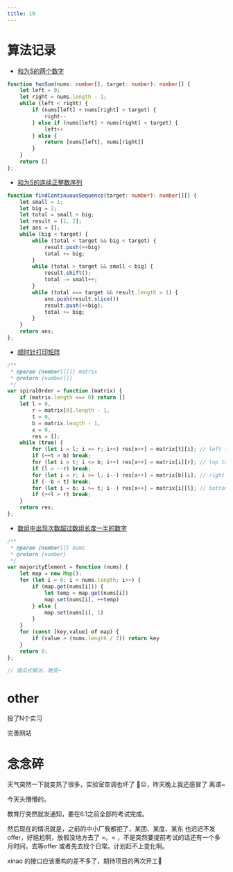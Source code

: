 ```yaml
---
title: 19
---
```


# 算法记录

- [和为S的两个数字](https://leetcode.cn/problems/he-wei-sde-liang-ge-shu-zi-lcof/submissions/)

```typescript
function twoSum(nums: number[], target: number): number[] {
    let left = 0;
    let right = nums.length - 1;
    while (left < right) {
        if (nums[left] + nums[right] > target) {
            right--
        } else if (nums[left] + nums[right] < target) {
            left++
        } else {
            return [nums[left], nums[right]]
        }
    }
    return []
};
```
- [和为S的连续正整数序列](https://leetcode.cn/problems/he-wei-sde-lian-xu-zheng-shu-xu-lie-lcof/submissions/)
```typescript
function findContinuousSequence(target: number): number[][] {
    let small = 1;
    let big = 2;
    let total = small + big;
    let result = [1, 2];
    let ans = [];
    while (big < target) {
        while (total < target && big < target) {
            result.push(++big)
            total += big;
        }
        while (total > target && small < big) {
            result.shift();
            total -= small++;
        }
        while (total === target && result.length > 1) {
            ans.push(result.slice())
            result.push(++big);
            total += big;
        }
    }
    return ans;
};


```

- [顺时针打印矩阵](https://leetcode.cn/problems/shun-shi-zhen-da-yin-ju-zhen-lcof/submissions/)

```js
/**
 * @param {number[][]} matrix
 * @return {number[]}
 */
var spiralOrder = function (matrix) {
    if (matrix.length === 0) return []
    let l = 0,
        r = matrix[0].length - 1,
        t = 0,
        b = matrix.length - 1,
        x = 0,
        res = [];
    while (true) {
        for (let i = l; i <= r; i++) res[x++] = matrix[t][i]; // left to right
        if (++t > b) break;
        for (let i = t; i <= b; i++) res[x++] = matrix[i][r]; // top to bottom
        if (l > --r) break;
        for (let i = r; i >= l; i--) res[x++] = matrix[b][i]; // right to left 
        if (--b < t) break;
        for (let i = b; i >= t; i--) res[x++] = matrix[i][l]; // bottom to top
        if (++l > r) break;
    }
    return res;
};
```

- [数组中出现次数超过数组长度一半的数字](https://leetcode.cn/problems/shu-zu-zhong-chu-xian-ci-shu-chao-guo-yi-ban-de-shu-zi-lcof/submissions/)

```js
/**
 * @param {number[]} nums
 * @return {number}
 */
var majorityElement = function (nums) {
    let map = new Map();
    for (let i = 0; i < nums.length; i++) {
        if (map.get(nums[i])) {
            let temp = map.get(nums[i])
            map.set(nums[i], ++temp)
        } else {
            map.set(nums[i], 1)
        }
    }
    for (const [key,value] of map) {
        if (value > (nums.length / 2)) return key
    }
    return 0;
};

// 傻瓜式解法，晚安~
```



# other

投了N个实习

完善网站

# 念念碎

天气突然一下就变热了很多，实验室空调也坏了 🥺☹，昨天晚上我还感冒了 离谱~

今天头懵懵的。

教育厅突然就发通知，要在6.1之前全部的考试完成。

然后现在的情况就是，之前的中小厂我都拒了，某团、某度、某东 也迟迟不发offer，好尴尬啊，放假没地方去了 =。= ，不是突然要提前考试的话还有一个多月时间，去等offer 或者先去找个日常。计划赶不上变化啊。

xinao 的接口应该重构的差不多了，期待项目的再次开工🤩